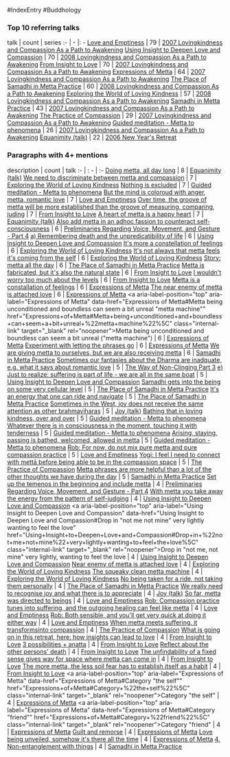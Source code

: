 #IndexEntry #Buddhology

### Top 10 referring talks
talk | count | series
:- | - |: -
<a data-href="Love and Emptiness" href="Love+and+Emptiness" class="internal-link" target="_blank" rel="noopener">Love and Emptiness</a> | 79 | <a data-href="2007 Lovingkindness and Compassion As a Path to Awakening" href="2007+Lovingkindness+and+Compassion+As+a+Path+to+Awakening" class="internal-link" target="_blank" rel="noopener">2007 Lovingkindness and Compassion As a Path to Awakening</a>
<a data-href="Using Insight to Deepen Love and Compassion" href="Using+Insight+to+Deepen+Love+and+Compassion" class="internal-link" target="_blank" rel="noopener">Using Insight to Deepen Love and Compassion</a> | 70 | <a data-href="2008 Lovingkindness and Compassion As a Path to Awakening" href="2008+Lovingkindness+and+Compassion+As+a+Path+to+Awakening" class="internal-link" target="_blank" rel="noopener">2008 Lovingkindness and Compassion As a Path to Awakening</a>
<a data-href="From Insight to Love" href="From+Insight+to+Love" class="internal-link" target="_blank" rel="noopener">From Insight to Love</a> | 70 | <a data-href="2007 Lovingkindness and Compassion As a Path to Awakening" href="2007+Lovingkindness+and+Compassion+As+a+Path+to+Awakening" class="internal-link" target="_blank" rel="noopener">2007 Lovingkindness and Compassion As a Path to Awakening</a>
<a data-href="Expressions of Metta" href="Expressions+of+Metta" class="internal-link" target="_blank" rel="noopener">Expressions of Metta</a> | 64 | <a data-href="2007 Lovingkindness and Compassion As a Path to Awakening" href="2007+Lovingkindness+and+Compassion+As+a+Path+to+Awakening" class="internal-link" target="_blank" rel="noopener">2007 Lovingkindness and Compassion As a Path to Awakening</a>
<a data-href="The Place of Samadhi in Metta Practice" href="The+Place+of+Samadhi+in+Metta+Practice" class="internal-link" target="_blank" rel="noopener">The Place of Samadhi in Metta Practice</a> | 60 | <a data-href="2008 Lovingkindness and Compassion As a Path to Awakening" href="2008+Lovingkindness+and+Compassion+As+a+Path+to+Awakening" class="internal-link" target="_blank" rel="noopener">2008 Lovingkindness and Compassion As a Path to Awakening</a>
<a data-href="Exploring the World of Loving Kindness" href="Exploring+the+World+of+Loving+Kindness" class="internal-link" target="_blank" rel="noopener">Exploring the World of Loving Kindness</a> | 57 | <a data-href="2008 Lovingkindness and Compassion As a Path to Awakening" href="2008+Lovingkindness+and+Compassion+As+a+Path+to+Awakening" class="internal-link" target="_blank" rel="noopener">2008 Lovingkindness and Compassion As a Path to Awakening</a>
<a data-href="Samadhi in Metta Practice" href="Samadhi+in+Metta+Practice" class="internal-link" target="_blank" rel="noopener">Samadhi in Metta Practice</a> | 43 | <a data-href="2007 Lovingkindness and Compassion As a Path to Awakening" href="2007+Lovingkindness+and+Compassion+As+a+Path+to+Awakening" class="internal-link" target="_blank" rel="noopener">2007 Lovingkindness and Compassion As a Path to Awakening</a>
<a data-href="The Practice of Compassion" href="The+Practice+of+Compassion" class="internal-link" target="_blank" rel="noopener">The Practice of Compassion</a> | 29 | <a data-href="2007 Lovingkindness and Compassion As a Path to Awakening" href="2007+Lovingkindness+and+Compassion+As+a+Path+to+Awakening" class="internal-link" target="_blank" rel="noopener">2007 Lovingkindness and Compassion As a Path to Awakening</a>
<a data-href="Guided meditation - Metta to phenomena" href="Guided+meditation+-+Metta+to+phenomena" class="internal-link" target="_blank" rel="noopener">Guided meditation - Metta to phenomena</a> | 26 | <a data-href="2007 Lovingkindness and Compassion As a Path to Awakening" href="2007+Lovingkindness+and+Compassion+As+a+Path+to+Awakening" class="internal-link" target="_blank" rel="noopener">2007 Lovingkindness and Compassion As a Path to Awakening</a>
<a data-href="Equanimity (talk)" href="Equanimity+%28talk%29" class="internal-link" target="_blank" rel="noopener">Equanimity (talk)</a> | 22 | <a data-href="2006 New Year's Retreat" href="2006+New+Year%27s+Retreat" class="internal-link" target="_blank" rel="noopener">2006 New Year&#x27;s Retreat</a>

### Paragraphs with 4+ mentions
description | count | talk
:- | : - | :-
<a aria-label-position="top" aria-label="Equanimity (talk)" data-href="Equanimity (talk)#Doing metta all day long\" href="Equanimity+%28talk%29#Doing+metta+all+day+long%5C" class="internal-link" target="_blank" rel="noopener">Doing metta, all day long</a> | 8 | <a data-href="Equanimity (talk)" href="Equanimity+%28talk%29" class="internal-link" target="_blank" rel="noopener">Equanimity (talk)</a>
<a aria-label-position="top" aria-label="Exploring the World of Loving Kindness" data-href="Exploring the World of Loving Kindness#We need to discriminate between metta and compassion\" href="Exploring+the+World+of+Loving+Kindness#We+need+to+discriminate+between+metta+and+compassion%5C" class="internal-link" target="_blank" rel="noopener">We need to discriminate between metta and compassion</a> | 7 | <a data-href="Exploring the World of Loving Kindness" href="Exploring+the+World+of+Loving+Kindness" class="internal-link" target="_blank" rel="noopener">Exploring the World of Loving Kindness</a>
<a aria-label-position="top" aria-label="Guided meditation - Metta to phenomena" data-href="Guided meditation - Metta to phenomena#Nothing is excluded\" href="Guided+meditation+-+Metta+to+phenomena#Nothing+is+excluded%5C" class="internal-link" target="_blank" rel="noopener">Nothing is excluded</a> | 7 | <a data-href="Guided meditation - Metta to phenomena" href="Guided+meditation+-+Metta+to+phenomena" class="internal-link" target="_blank" rel="noopener">Guided meditation - Metta to phenomena</a>
<a aria-label-position="top" aria-label="Love and Emptiness" data-href="Love and Emptiness#But the mind is coloroud with anger metta romantic love\" href="Love+and+Emptiness#But+the+mind+is+coloroud+with+anger+metta+romantic+love%5C" class="internal-link" target="_blank" rel="noopener">But the mind is coloroud with anger, metta, romantic love</a> | 7 | <a data-href="Love and Emptiness" href="Love+and+Emptiness" class="internal-link" target="_blank" rel="noopener">Love and Emptiness</a>
<a aria-label-position="top" aria-label="From Insight to Love" data-href="From Insight to Love#Over time the groove of metta will be more established than the groove of measuring comparing juding\" href="From+Insight+to+Love#Over+time+the+groove+of+metta+will+be+more+established+than+the+groove+of+measuring+comparing+juding%5C" class="internal-link" target="_blank" rel="noopener">Over time, the groove of metta will be more established than the groove of measuring, comparing, juding</a> | 7 | <a data-href="From Insight to Love" href="From+Insight+to+Love" class="internal-link" target="_blank" rel="noopener">From Insight to Love</a>
<a aria-label-position="top" aria-label="Equanimity (talk)" data-href="Equanimity (talk)#A heart of metta is a happy heart\" href="Equanimity+%28talk%29#A+heart+of+metta+is+a+happy+heart%5C" class="internal-link" target="_blank" rel="noopener">A heart of metta is a happy heart</a> | 7 | <a data-href="Equanimity (talk)" href="Equanimity+%28talk%29" class="internal-link" target="_blank" rel="noopener">Equanimity (talk)</a>
<a aria-label-position="top" aria-label="Preliminaries Regarding Voice, Movement, and Gesture - Part 4" data-href="Preliminaries Regarding Voice, Movement, and Gesture - Part 4#Also add metta in an adhoc fassion to counteract self-consciousness\" href="Preliminaries+Regarding+Voice%2C+Movement%2C+and+Gesture+-+Part+4#Also+add+metta+in+an+adhoc+fassion+to+counteract+self-consciousness%5C" class="internal-link" target="_blank" rel="noopener">Also add metta in an adhoc fassion to counteract self-consciousness</a> | 6 | <a data-href="Preliminaries Regarding Voice, Movement, and Gesture - Part 4" href="Preliminaries+Regarding+Voice%2C+Movement%2C+and+Gesture+-+Part+4" class="internal-link" target="_blank" rel="noopener">Preliminaries Regarding Voice, Movement, and Gesture - Part 4</a>
<a aria-label-position="top" aria-label="Using Insight to Deepen Love and Compassion" data-href="Using Insight to Deepen Love and Compassion#a Remembering death and the unpredicatibility of life\" href="Using+Insight+to+Deepen+Love+and+Compassion#a+Remembering+death+and+the+unpredicatibility+of+life%5C" class="internal-link" target="_blank" rel="noopener">a) Remembering death and the unpredicatibility of life</a> | 6 | <a data-href="Using Insight to Deepen Love and Compassion" href="Using+Insight+to+Deepen+Love+and+Compassion" class="internal-link" target="_blank" rel="noopener">Using Insight to Deepen Love and Compassion</a>
<a aria-label-position="top" aria-label="Exploring the World of Loving Kindness" data-href="Exploring the World of Loving Kindness#It's more a constellation of feelings\" href="Exploring+the+World+of+Loving+Kindness#It%27s+more+a+constellation+of+feelings%5C" class="internal-link" target="_blank" rel="noopener">It&#x27;s more a constellation of feelings</a> | 6 | <a data-href="Exploring the World of Loving Kindness" href="Exploring+the+World+of+Loving+Kindness" class="internal-link" target="_blank" rel="noopener">Exploring the World of Loving Kindness</a>
<a aria-label-position="top" aria-label="Exploring the World of Loving Kindness" data-href="Exploring the World of Loving Kindness#It's not always that metta feels it's coming from the self\" href="Exploring+the+World+of+Loving+Kindness#It%27s+not+always+that+metta+feels+it%27s+coming+from+the+self%5C" class="internal-link" target="_blank" rel="noopener">It&#x27;s not always that metta feels it&#x27;s coming from the self</a> | 6 | <a data-href="Exploring the World of Loving Kindness" href="Exploring+the+World+of+Loving+Kindness" class="internal-link" target="_blank" rel="noopener">Exploring the World of Loving Kindness</a>
<a aria-label-position="top" aria-label="The Place of Samadhi in Metta Practice" data-href="The Place of Samadhi in Metta Practice#Story metta all the day\" href="The+Place+of+Samadhi+in+Metta+Practice#Story+metta+all+the+day%5C" class="internal-link" target="_blank" rel="noopener">Story: metta all the day</a> | 6 | <a data-href="The Place of Samadhi in Metta Practice" href="The+Place+of+Samadhi+in+Metta+Practice" class="internal-link" target="_blank" rel="noopener">The Place of Samadhi in Metta Practice</a>
<a aria-label-position="top" aria-label="From Insight to Love" data-href="From Insight to Love#Metta is fabricated but it's also the natural state\" href="From+Insight+to+Love#Metta+is+fabricated+but+it%27s+also+the+natural+state%5C" class="internal-link" target="_blank" rel="noopener">Metta is fabricated, but it&#x27;s also the natural state</a> | 6 | <a data-href="From Insight to Love" href="From+Insight+to+Love" class="internal-link" target="_blank" rel="noopener">From Insight to Love</a>
<a aria-label-position="top" aria-label="From Insight to Love" data-href="From Insight to Love#I wouldn't worry too much about the levels\" href="From+Insight+to+Love#I+wouldn%27t+worry+too+much+about+the+levels%5C" class="internal-link" target="_blank" rel="noopener">I wouldn&#x27;t worry too much about the levels</a> | 6 | <a data-href="From Insight to Love" href="From+Insight+to+Love" class="internal-link" target="_blank" rel="noopener">From Insight to Love</a>
<a aria-label-position="top" aria-label="Expressions of Metta" data-href="Expressions of Metta#Metta is a constallation of feelings\" href="Expressions+of+Metta#Metta+is+a+constallation+of+feelings%5C" class="internal-link" target="_blank" rel="noopener">Metta is a constallation of feelings</a> | 6 | <a data-href="Expressions of Metta" href="Expressions+of+Metta" class="internal-link" target="_blank" rel="noopener">Expressions of Metta</a>
<a aria-label-position="top" aria-label="Expressions of Metta" data-href="Expressions of Metta#The near enemy of metta is attached love\" href="Expressions+of+Metta#The+near+enemy+of+metta+is+attached+love%5C" class="internal-link" target="_blank" rel="noopener">The near enemy of metta is attached love</a> | 6 | <a data-href="Expressions of Metta" href="Expressions+of+Metta" class="internal-link" target="_blank" rel="noopener">Expressions of Metta</a>
<a aria-label-position="top" aria-label="Expressions of Metta" data-href="Expressions of Metta#Metta being unconditioned and boundless can seem a bit unreal "metta machine"\" href="Expressions+of+Metta#Metta+being+unconditioned+and+boundless+can+seem+a+bit+unreal+%22metta+machine%22%5C" class="internal-link" target="_blank" rel="noopener">Metta being unconditioned and boundless can seem a bit unreal (&quot;metta machine&quot;)</a> | 6 | <a data-href="Expressions of Metta" href="Expressions+of+Metta" class="internal-link" target="_blank" rel="noopener">Expressions of Metta</a>
<a aria-label-position="top" aria-label="Expressions of Metta" data-href="Expressions of Metta#Experiment with letting the phrases go\" href="Expressions+of+Metta#Experiment+with+letting+the+phrases+go%5C" class="internal-link" target="_blank" rel="noopener">Experiment with letting the phrases go</a> | 6 | <a data-href="Expressions of Metta" href="Expressions+of+Metta" class="internal-link" target="_blank" rel="noopener">Expressions of Metta</a>
<a aria-label-position="top" aria-label="Samadhi in Metta Practice" data-href="Samadhi in Metta Practice#We are giving metta to ourselves but we are also receiving metta\" href="Samadhi+in+Metta+Practice#We+are+giving+metta+to+ourselves+but+we+are+also+receiving+metta%5C" class="internal-link" target="_blank" rel="noopener">We are giving metta to ourselves, but we are also receiving metta</a> | 6 | <a data-href="Samadhi in Metta Practice" href="Samadhi+in+Metta+Practice" class="internal-link" target="_blank" rel="noopener">Samadhi in Metta Practice</a>
<a aria-label-position="top" aria-label="The Way of Non-Clinging Part 3" data-href="The Way of Non-Clinging Part 3#Sometimes our fantasies about the Dharma are inadquate e g what it says about romantic love\" href="The+Way+of+Non-Clinging+Part+3#Sometimes+our+fantasies+about+the+Dharma+are+inadquate+e+g+what+it+says+about+romantic+love%5C" class="internal-link" target="_blank" rel="noopener">Sometimes our fantasies about the Dharma are inadquate, e.g. what it says about romantic love</a> | 5 | <a data-href="The Way of Non-Clinging Part 3" href="The+Way+of+Non-Clinging+Part+3" class="internal-link" target="_blank" rel="noopener">The Way of Non-Clinging Part 3</a>
<a aria-label-position="top" aria-label="Using Insight to Deepen Love and Compassion" data-href="Using Insight to Deepen Love and Compassion#e Just to realize suffering is part of life - we are all in the same boat\" href="Using+Insight+to+Deepen+Love+and+Compassion#e+Just+to+realize+suffering+is+part+of+life+-+we+are+all+in+the+same+boat%5C" class="internal-link" target="_blank" rel="noopener">e) Just to realize: suffering is part of life - we are all in the same boat</a> | 5 | <a data-href="Using Insight to Deepen Love and Compassion" href="Using+Insight+to+Deepen+Love+and+Compassion" class="internal-link" target="_blank" rel="noopener">Using Insight to Deepen Love and Compassion</a>
<a aria-label-position="top" aria-label="The Place of Samadhi in Metta Practice" data-href="The Place of Samadhi in Metta Practice#Samadhi gets into the being on some very cellular level\" href="The+Place+of+Samadhi+in+Metta+Practice#Samadhi+gets+into+the+being+on+some+very+cellular+level%5C" class="internal-link" target="_blank" rel="noopener">Samadhi gets into the being on some very cellular level</a> | 5 | <a data-href="The Place of Samadhi in Metta Practice" href="The+Place+of+Samadhi+in+Metta+Practice" class="internal-link" target="_blank" rel="noopener">The Place of Samadhi in Metta Practice</a>
<a aria-label-position="top" aria-label="The Place of Samadhi in Metta Practice" data-href="The Place of Samadhi in Metta Practice#It's an energy that one can ride and navigate\" href="The+Place+of+Samadhi+in+Metta+Practice#It%27s+an+energy+that+one+can+ride+and+navigate%5C" class="internal-link" target="_blank" rel="noopener">It&#x27;s an energy that one can ride and navigate</a> | 5 | <a data-href="The Place of Samadhi in Metta Practice" href="The+Place+of+Samadhi+in+Metta+Practice" class="internal-link" target="_blank" rel="noopener">The Place of Samadhi in Metta Practice</a>
<a aria-label-position="top" aria-label="Joy (talk)" data-href="Joy (talk)#Sometimes in the West joy does not receive the same attention as other brahmaviharas\" href="Joy+%28talk%29#Sometimes+in+the+West+joy+does+not+receive+the+same+attention+as+other+brahmaviharas%5C" class="internal-link" target="_blank" rel="noopener">Sometimes in the West, joy does not receive the same attention as other brahmaviharas</a> | 5 | <a data-href="Joy (talk)" href="Joy+%28talk%29" class="internal-link" target="_blank" rel="noopener">Joy (talk)</a>
<a aria-label-position="top" aria-label="Guided meditation - Metta to phenomena" data-href="Guided meditation - Metta to phenomena#Bathing that in loving kindness over and over\" href="Guided+meditation+-+Metta+to+phenomena#Bathing+that+in+loving+kindness+over+and+over%5C" class="internal-link" target="_blank" rel="noopener">Bathing that in loving kindness, over and over</a> | 5 | <a data-href="Guided meditation - Metta to phenomena" href="Guided+meditation+-+Metta+to+phenomena" class="internal-link" target="_blank" rel="noopener">Guided meditation - Metta to phenomena</a>
<a aria-label-position="top" aria-label="Guided meditation - Metta to phenomena" data-href="Guided meditation - Metta to phenomena#Whatever there is in consciousness in the moment touching it with tenderness\" href="Guided+meditation+-+Metta+to+phenomena#Whatever+there+is+in+consciousness+in+the+moment+touching+it+with+tenderness%5C" class="internal-link" target="_blank" rel="noopener">Whatever there is in consciousness in the moment, touching it with tenderness</a> | 5 | <a data-href="Guided meditation - Metta to phenomena" href="Guided+meditation+-+Metta+to+phenomena" class="internal-link" target="_blank" rel="noopener">Guided meditation - Metta to phenomena</a>
<a aria-label-position="top" aria-label="Guided meditation - Metta to phenomena" data-href="Guided meditation - Metta to phenomena#Arising staying passing is bathed welcomed allowed in metta\" href="Guided+meditation+-+Metta+to+phenomena#Arising+staying+passing+is+bathed+welcomed+allowed+in+metta%5C" class="internal-link" target="_blank" rel="noopener">Arising, staying, passing is bathed, welcomed, allowed in metta</a> | 5 | <a data-href="Guided meditation - Metta to phenomena" href="Guided+meditation+-+Metta+to+phenomena" class="internal-link" target="_blank" rel="noopener">Guided meditation - Metta to phenomena</a>
<a aria-label-position="top" aria-label="Love and Emptiness" data-href="Love and Emptiness# Rob For now do not mix pure metta and pure compassion practice\" href="Love+and+Emptiness#+Rob+For+now+do+not+mix+pure+metta+and+pure+compassion+practice%5C" class="internal-link" target="_blank" rel="noopener"> Rob: For now, do not mix pure metta and pure compassion practice</a> | 5 | <a data-href="Love and Emptiness" href="Love+and+Emptiness" class="internal-link" target="_blank" rel="noopener">Love and Emptiness</a>
<a aria-label-position="top" aria-label="The Practice of Compassion" data-href="The Practice of Compassion#Yogi I feel I need to connect with mettā before being able to be in the compassion space\" href="The+Practice+of+Compassion#Yogi+I+feel+I+need+to+connect+with+mett%C4%81+before+being+able+to+be+in+the+compassion+space%5C" class="internal-link" target="_blank" rel="noopener">Yogi: I feel I need to connect with mettā before being able to be in the compassion space</a> | 5 | <a data-href="The Practice of Compassion" href="The+Practice+of+Compassion" class="internal-link" target="_blank" rel="noopener">The Practice of Compassion</a>
<a aria-label-position="top" aria-label="Samadhi in Metta Practice" data-href="Samadhi in Metta Practice#Metta phrases are more helpful than a lot of the other thoughts we have during the day\" href="Samadhi+in+Metta+Practice#Metta+phrases+are+more+helpful+than+a+lot+of+the+other+thoughts+we+have+during+the+day%5C" class="internal-link" target="_blank" rel="noopener">Metta phrases are more helpful than a lot of the other thoughts we have during the day</a> | 5 | <a data-href="Samadhi in Metta Practice" href="Samadhi+in+Metta+Practice" class="internal-link" target="_blank" rel="noopener">Samadhi in Metta Practice</a>
<a aria-label-position="top" aria-label="Preliminaries Regarding Voice, Movement, and Gesture - Part 4" data-href="Preliminaries Regarding Voice, Movement, and Gesture - Part 4#Set up the temenos in the beginning and include metta\" href="Preliminaries+Regarding+Voice%2C+Movement%2C+and+Gesture+-+Part+4#Set+up+the+temenos+in+the+beginning+and+include+metta%5C" class="internal-link" target="_blank" rel="noopener">Set up the temenos in the beginning and include metta</a> | 4 | <a data-href="Preliminaries Regarding Voice, Movement, and Gesture - Part 4" href="Preliminaries+Regarding+Voice%2C+Movement%2C+and+Gesture+-+Part+4" class="internal-link" target="_blank" rel="noopener">Preliminaries Regarding Voice, Movement, and Gesture - Part 4</a>
<a aria-label-position="top" aria-label="Using Insight to Deepen Love and Compassion" data-href="Using Insight to Deepen Love and Compassion#With metta you take away the energy from the pattern of self-judging\" href="Using+Insight+to+Deepen+Love+and+Compassion#With+metta+you+take+away+the+energy+from+the+pattern+of+self-judging%5C" class="internal-link" target="_blank" rel="noopener">With metta you take away the energy from the pattern of self-judging</a> | 4 | <a data-href="Using Insight to Deepen Love and Compassion" href="Using+Insight+to+Deepen+Love+and+Compassion" class="internal-link" target="_blank" rel="noopener">Using Insight to Deepen Love and Compassion</a>
<a aria-label-position="top" aria-label="Using Insight to Deepen Love and Compassion" data-href="Using Insight to Deepen Love and Compassion#Drop in "not me not mine" very lightly wanting to feel the love\" href="Using+Insight+to+Deepen+Love+and+Compassion#Drop+in+%22not+me+not+mine%22+very+lightly+wanting+to+feel+the+love%5C" class="internal-link" target="_blank" rel="noopener">Drop in &quot;not me, not mine&quot; very lightly, wanting to feel the love</a> | 4 | <a data-href="Using Insight to Deepen Love and Compassion" href="Using+Insight+to+Deepen+Love+and+Compassion" class="internal-link" target="_blank" rel="noopener">Using Insight to Deepen Love and Compassion</a>
<a aria-label-position="top" aria-label="Exploring the World of Loving Kindness" data-href="Exploring the World of Loving Kindness#Near enemy of metta is attached love\" href="Exploring+the+World+of+Loving+Kindness#Near+enemy+of+metta+is+attached+love%5C" class="internal-link" target="_blank" rel="noopener">Near enemy of metta is attached love</a> | 4 | <a data-href="Exploring the World of Loving Kindness" href="Exploring+the+World+of+Loving+Kindness" class="internal-link" target="_blank" rel="noopener">Exploring the World of Loving Kindness</a>
<a aria-label-position="top" aria-label="Exploring the World of Loving Kindness" data-href="Exploring the World of Loving Kindness#The squeaky clean metta machine\" href="Exploring+the+World+of+Loving+Kindness#The+squeaky+clean+metta+machine%5C" class="internal-link" target="_blank" rel="noopener">The squeaky clean metta machine</a> | 4 | <a data-href="Exploring the World of Loving Kindness" href="Exploring+the+World+of+Loving+Kindness" class="internal-link" target="_blank" rel="noopener">Exploring the World of Loving Kindness</a>
<a aria-label-position="top" aria-label="The Place of Samadhi in Metta Practice" data-href="The Place of Samadhi in Metta Practice#No being taken for a ride not taking them personally\" href="The+Place+of+Samadhi+in+Metta+Practice#No+being+taken+for+a+ride+not+taking+them+personally%5C" class="internal-link" target="_blank" rel="noopener">No being taken for a ride, not taking them personally</a> | 4 | <a data-href="The Place of Samadhi in Metta Practice" href="The+Place+of+Samadhi+in+Metta+Practice" class="internal-link" target="_blank" rel="noopener">The Place of Samadhi in Metta Practice</a>
<a aria-label-position="top" aria-label="Joy (talk)" data-href="Joy (talk)#We really need to recognise joy and what there is to appreciate\" href="Joy+%28talk%29#We+really+need+to+recognise+joy+and+what+there+is+to+appreciate%5C" class="internal-link" target="_blank" rel="noopener">We really need to recognise joy and what there is to appreciate</a> | 4 | <a data-href="Joy (talk)" href="Joy+%28talk%29" class="internal-link" target="_blank" rel="noopener">Joy (talk)</a>
<a aria-label-position="top" aria-label="Love and Emptiness" data-href="Love and Emptiness#So far metta was directed to beings\" href="Love+and+Emptiness#So+far+metta+was+directed+to+beings%5C" class="internal-link" target="_blank" rel="noopener">So far, metta was directed to beings</a> | 4 | <a data-href="Love and Emptiness" href="Love+and+Emptiness" class="internal-link" target="_blank" rel="noopener">Love and Emptiness</a>
<a aria-label-position="top" aria-label="Love and Emptiness" data-href="Love and Emptiness#Rob Compassion practice tunes into suffering and the outgoing healing can feel like metta\" href="Love+and+Emptiness#Rob+Compassion+practice+tunes+into+suffering+and+the+outgoing+healing+can+feel+like+metta%5C" class="internal-link" target="_blank" rel="noopener">Rob: Compassion practice tunes into suffering, and the outgoing healing can feel like metta</a> | 4 | <a data-href="Love and Emptiness" href="Love+and+Emptiness" class="internal-link" target="_blank" rel="noopener">Love and Emptiness</a>
<a aria-label-position="top" aria-label="Love and Emptiness" data-href="Love and Emptiness#Rob Both sensible and you'll get very quick at doing it either way\" href="Love+and+Emptiness#Rob+Both+sensible+and+you%27ll+get+very+quick+at+doing+it+either+way%5C" class="internal-link" target="_blank" rel="noopener">Rob: Both sensible, and you&#x27;ll get very quick at doing it either way</a> | 4 | <a data-href="Love and Emptiness" href="Love+and+Emptiness" class="internal-link" target="_blank" rel="noopener">Love and Emptiness</a>
<a aria-label-position="top" aria-label="The Practice of Compassion" data-href="The Practice of Compassion#When metta meets suffering it transformsinto compassion\" href="The+Practice+of+Compassion#When+metta+meets+suffering+it+transformsinto+compassion%5C" class="internal-link" target="_blank" rel="noopener">When metta meets suffering, it transformsinto compassion</a> | 4 | <a data-href="The Practice of Compassion" href="The+Practice+of+Compassion" class="internal-link" target="_blank" rel="noopener">The Practice of Compassion</a>
<a aria-label-position="top" aria-label="From Insight to Love" data-href="From Insight to Love#What is going on in this retreat here how insights can lead to love\" href="From+Insight+to+Love#What+is+going+on+in+this+retreat+here+how+insights+can+lead+to+love%5C" class="internal-link" target="_blank" rel="noopener">What is going on in this retreat, here: how insights can lead to love</a> | 4 | <a data-href="From Insight to Love" href="From+Insight+to+Love" class="internal-link" target="_blank" rel="noopener">From Insight to Love</a>
<a aria-label-position="top" aria-label="From Insight to Love" data-href="From Insight to Love#3 possibilities + anatta\" href="From+Insight+to+Love#3+possibilities+%2B+anatta%5C" class="internal-link" target="_blank" rel="noopener">3 possibilities + anatta</a> | 4 | <a data-href="From Insight to Love" href="From+Insight+to+Love" class="internal-link" target="_blank" rel="noopener">From Insight to Love</a>
<a aria-label-position="top" aria-label="From Insight to Love" data-href="From Insight to Love#Reflect about the other persons' death\" href="From+Insight+to+Love#Reflect+about+the+other+persons%27+death%5C" class="internal-link" target="_blank" rel="noopener">Reflect about the other persons&#x27; death</a> | 4 | <a data-href="From Insight to Love" href="From+Insight+to+Love" class="internal-link" target="_blank" rel="noopener">From Insight to Love</a>
<a aria-label-position="top" aria-label="From Insight to Love" data-href="From Insight to Love#The unfindability of a fixed sense gives way for space where metta can come in\" href="From+Insight+to+Love#The+unfindability+of+a+fixed+sense+gives+way+for+space+where+metta+can+come+in%5C" class="internal-link" target="_blank" rel="noopener">The unfindability of a fixed sense gives way for space where metta can come in</a> | 4 | <a data-href="From Insight to Love" href="From+Insight+to+Love" class="internal-link" target="_blank" rel="noopener">From Insight to Love</a>
<a aria-label-position="top" aria-label="From Insight to Love" data-href="From Insight to Love#The more metta the less soil fear has to establish itself as a habit\" href="From+Insight+to+Love#The+more+metta+the+less+soil+fear+has+to+establish+itself+as+a+habit%5C" class="internal-link" target="_blank" rel="noopener">The more metta, the less soil fear has to establish itself as a habit</a> | 4 | <a data-href="From Insight to Love" href="From+Insight+to+Love" class="internal-link" target="_blank" rel="noopener">From Insight to Love</a>
<a aria-label-position="top" aria-label="Expressions of Metta" data-href="Expressions of Metta#Category "the self"\" href="Expressions+of+Metta#Category+%22the+self%22%5C" class="internal-link" target="_blank" rel="noopener">Category &quot;the self&quot;</a> | 4 | <a data-href="Expressions of Metta" href="Expressions+of+Metta" class="internal-link" target="_blank" rel="noopener">Expressions of Metta</a>
<a aria-label-position="top" aria-label="Expressions of Metta" data-href="Expressions of Metta#Category "friend"\" href="Expressions+of+Metta#Category+%22friend%22%5C" class="internal-link" target="_blank" rel="noopener">Category &quot;friend&quot;</a> | 4 | <a data-href="Expressions of Metta" href="Expressions+of+Metta" class="internal-link" target="_blank" rel="noopener">Expressions of Metta</a>
<a aria-label-position="top" aria-label="Expressions of Metta" data-href="Expressions of Metta#Guilt and remorse\" href="Expressions+of+Metta#Guilt+and+remorse%5C" class="internal-link" target="_blank" rel="noopener">Guilt and remorse</a> | 4 | <a data-href="Expressions of Metta" href="Expressions+of+Metta" class="internal-link" target="_blank" rel="noopener">Expressions of Metta</a>
<a aria-label-position="top" aria-label="Expressions of Metta" data-href="Expressions of Metta#Love being unveiled somehow it's there all the time\" href="Expressions+of+Metta#Love+being+unveiled+somehow+it%27s+there+all+the+time%5C" class="internal-link" target="_blank" rel="noopener">Love being unveiled, somehow it&#x27;s there all the time</a> | 4 | <a data-href="Expressions of Metta" href="Expressions+of+Metta" class="internal-link" target="_blank" rel="noopener">Expressions of Metta</a>
<a aria-label-position="top" aria-label="Samadhi in Metta Practice" data-href="Samadhi in Metta Practice#4 Non-entanglement with things\" href="Samadhi+in+Metta+Practice#4+Non-entanglement+with+things%5C" class="internal-link" target="_blank" rel="noopener">4. Non-entanglement with things</a> | 4 | <a data-href="Samadhi in Metta Practice" href="Samadhi+in+Metta+Practice" class="internal-link" target="_blank" rel="noopener">Samadhi in Metta Practice</a>

